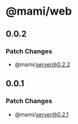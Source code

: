 # @mami/web

## 0.0.2

### Patch Changes

- @mami/server@0.2.2

## 0.0.1

### Patch Changes

- @mami/server@0.2.1
